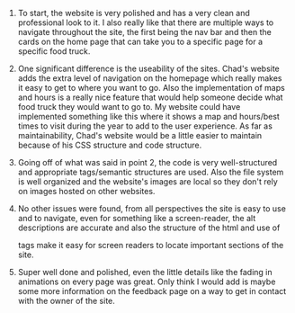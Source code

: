 1. To start, the website is very polished and has a very clean and professional look to it. I also really like that there are multiple ways to navigate throughout the site, the first being the nav bar and then the cards on the home page that can take you to a specific page for a specific food truck.

2. One significant difference is the useability of the sites. Chad's website adds the extra level of navigation on the homepage which really makes it easy to get to where you want to go. Also the implementation of maps and hours is a really nice feature that would help someone decide what food truck they would want to go to. My website could have implemented something like this where it shows a map and hours/best times to visit during the year to add to the user experience. As far as maintainability, Chad's website would be a little easier to maintain because of his CSS structure and code structure. 

3.  Going off of what was said in point 2, the code is very well-structured and appropriate tags/semantic structures are used. Also the file system is well organized and the website's images are local so they don't rely on images hosted on other websites.

4. No other issues were found, from all perspectives the site is easy to use and to navigate, even for something like a screen-reader, the alt descriptions are accurate and also the structure of the html and use of <nav> tags make it easy for screen readers to locate important sections of the site.

5. Super well done and polished, even the little details like the fading in animations on every page was great. Only think I would add is maybe some more information on the feedback page on a way to get in contact with the owner of the site.